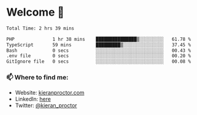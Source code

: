 # Welcome 🦘

<!--START_SECTION:waka-->

```txt
Total Time: 2 hrs 39 mins

PHP              1 hr 38 mins    ███████████████▒░░░░░░░░░   61.78 %
TypeScript       59 mins         █████████▒░░░░░░░░░░░░░░░   37.45 %
Bash             0 secs          ░░░░░░░░░░░░░░░░░░░░░░░░░   00.43 %
.env file        0 secs          ░░░░░░░░░░░░░░░░░░░░░░░░░   00.20 %
GitIgnore file   0 secs          ░░░░░░░░░░░░░░░░░░░░░░░░░   00.08 %
```

<!--END_SECTION:waka-->

### 📫 Where to find me:

-   Website: [kieranproctor.com](https://kieranproctor.com/)
-   LinkedIn: [here](https://www.linkedin.com/in/kieran-proctor-086b5a159/)
-   Twitter: [@kieran_proctor](https://twitter.com/kieran_proctor)
